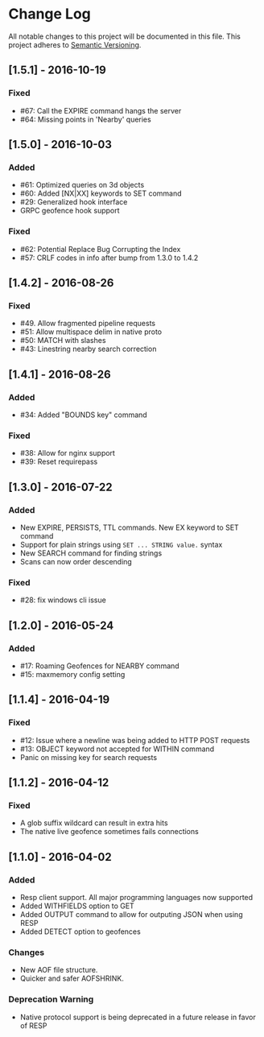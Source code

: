 # Change Log
All notable changes to this project will be documented in this file.
This project adheres to [Semantic Versioning](http://semver.org/).

## [1.5.1] - 2016-10-19
### Fixed
- #67: Call the EXPIRE command hangs the server
- #64: Missing points in 'Nearby' queries

## [1.5.0] - 2016-10-03
### Added
- #61: Optimized queries on 3d objects
- #60: Added [NX|XX] keywords to SET command
- #29: Generalized hook interface
- GRPC geofence hook support 

### Fixed
- #62: Potential Replace Bug Corrupting the Index
- #57: CRLF codes in info after bump from 1.3.0 to 1.4.2

## [1.4.2] - 2016-08-26
### Fixed
- #49. Allow fragmented pipeline requests
- #51: Allow multispace delim in native proto
- #50: MATCH with slashes 
- #43: Linestring nearby search correction

## [1.4.1] - 2016-08-26
### Added
- #34: Added "BOUNDS key" command

### Fixed
- #38: Allow for nginx support
- #39: Reset requirepass 

## [1.3.0] - 2016-07-22
### Added
- New EXPIRE, PERSISTS, TTL commands. New EX keyword to SET command
- Support for plain strings using `SET ... STRING value.` syntax
- New SEARCH command for finding strings
- Scans can now order descending

### Fixed
- #28: fix windows cli issue

## [1.2.0] - 2016-05-24
### Added
- #17: Roaming Geofences for NEARBY command
- #15: maxmemory config setting

## [1.1.4] - 2016-04-19
### Fixed
- #12: Issue where a newline was being added to HTTP POST requests
- #13: OBJECT keyword not accepted for WITHIN command
- Panic on missing key for search requests

## [1.1.2] - 2016-04-12
### Fixed
- A glob suffix wildcard can result in extra hits
- The native live geofence sometimes fails connections

## [1.1.0] - 2016-04-02
### Added
- Resp client support. All major programming languages now supported
- Added WITHFIELDS option to GET
- Added OUTPUT command to allow for outputing JSON when using RESP
- Added DETECT option to geofences

### Changes
- New AOF file structure.
- Quicker and safer AOFSHRINK.

### Deprecation Warning
- Native protocol support is being deprecated in a future release in favor of RESP
